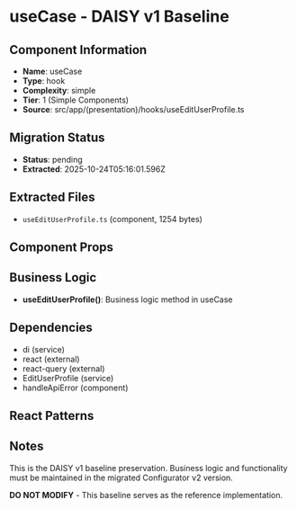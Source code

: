 # useCase - DAISY v1 Baseline

## Component Information

- **Name**: useCase
- **Type**: hook
- **Complexity**: simple
- **Tier**: 1 (Simple Components)
- **Source**: src/app/(presentation)/hooks/useEditUserProfile.ts

## Migration Status

- **Status**: pending
- **Extracted**: 2025-10-24T05:16:01.596Z

## Extracted Files

- `useEditUserProfile.ts` (component, 1254 bytes)

## Component Props



## Business Logic

- **useEditUserProfile()**: Business logic method in useCase

## Dependencies

- di (service)
- react (external)
- react-query (external)
- EditUserProfile (service)
- handleApiError (component)

## React Patterns



## Notes

This is the DAISY v1 baseline preservation. Business logic and functionality
must be maintained in the migrated Configurator v2 version.

**DO NOT MODIFY** - This baseline serves as the reference implementation.
